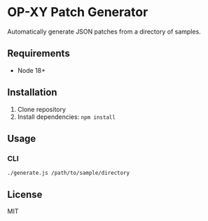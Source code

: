 OP-XY Patch Generator
=====================

Automatically generate JSON patches from a directory of samples.

Requirements
------------

 * Node 18+

Installation
------------

1. Clone repository
2. Install dependencies: `npm install`

Usage
-----

### CLI

```
./generate.js /path/to/sample/directory
```

License
-------

MIT
